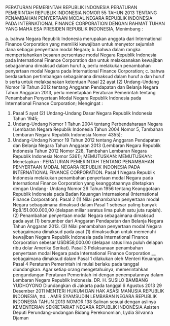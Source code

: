  PERATURAN PEMERINTAH REPUBLIK INDONESIA PERATURAN PEMERINTAH REPUBLIK INDONESIA NOMOR 55 TAHUN 2013 TENTANG PENAMBAHAN PENYERTAAN MODAL NEGARA REPUBLIK INDONESIA PADA INTERNATIONAL FINANCE CORPORATION
DENGAN RAHMAT TUHAN YANG MAHA ESA PRESIDEN REPUBLIK INDONESIA,
Menimbang :

a. bahwa Negara Republik Indonesia merupakan anggota dari International Finance Corporation yang memiliki kewajiban untuk menyetor sejumlah dana sebagai penyertaan modal Negara;
b. bahwa dalam rangka mempertahankan besaran persentase modal Negara Republik Indonesia pada International Finance Corporation dan untuk melaksanakan kewajiban sebagaimana dimaksud dalam huruf a, perlu melakukan penambahan penyertaan modal Negara pada International Finance Corporation;
c. bahwa berdasarkan pertimbangan sebagaimana dimaksud dalam huruf a dan huruf b serta untuk melaksanakan ketentuan Pasal 22 ayat (2) Undang-Undang Nomor 19 Tahun 2012 tentang Anggaran Pendapatan dan Belanja Negara Tahun Anggaran 2013, perlu menetapkan Peraturan Pemerintah tentang Penambahan Penyertaan Modal Negara Republik Indonesia pada International Finance Corporation;
Mengingat :

1. Pasal 5 ayat (2) Undang-Undang Dasar Negara Republik Indonesia Tahun 1945;
2. Undang-Undang Nomor 1 Tahun 2004 tentang Perbendaharaan Negara (Lembaran Negara Republik Indonesia Tahun 2004 Nomor 5, Tambahan Lembaran Negara Republik Indonesia Nomor 4355);
3. Undang-Undang Nomor 19 Tahun 2012 tentang Anggaran Pendapatan dan Belanja Negara Tahun Anggaran 2013 (Lembaran Negara Republik Indonesia Tahun 2012 Nomor 228, Tambahan Lembaran Negara Republik Indonesia Nomor 5361);
MEMUTUSKAN:
MEMUTUSKAN:
 Menetapkan : PERATURAN PEMERINTAH TENTANG PENAMBAHAN PENYERTAAN MODAL NEGARA REPUBLIK INDONESIA PADA INTERNATIONAL FINANCE CORPORATION.
Pasal 1
Negara Republik Indonesia melakukan penambahan penyertaan modal Negara pada International Finance Corporation yang keanggotaannya ditetapkan dengan Undang- Undang Nomor 26 Tahun 1956 tentang Keanggotaan Republik Indonesia pada Badan Keuangan Internasional (International Finance Corporation).
Pasal 2
(1) Nilai penambahan penyertaan modal Negara sebagaimana dimaksud dalam Pasal 1 sebesar paling banyak Rp8.151.000.000,00 (delapan miliar seratus lima puluh satu juta rupiah).
(2) Penambahan penyertaan modal Negara sebagaimana dimaksud pada ayat (1) bersumber dari Anggaran Pendapatan dan Belanja Negara Tahun Anggaran 2013.
(3) Nilai penambahan penyertaan modal Negara sebagaimana dimaksud pada ayat (1) dimaksudkan untuk memenuhi kewajiban Negara Republik Indonesia pada International Finance Corporation sebesar USD858,000.00 (delapan ratus lima puluh delapan ribu dolar Amerika Serikat).
Pasal 3
Pelaksanaan penambahan penyertaan modal Negara pada International Finance Corporation __ sebagaimana dimaksud dalam Pasal 1 dilakukan oleh Menteri Keuangan.
Pasal 4
Peraturan Pemerintah ini mulai berlaku pada tanggal diundangkan.
Agar setiap orang mengetahuinya, memerintahkan pengundangan Peraturan Pemerintah ini dengan penempatannya dalam Lembaran Negara Republik Indonesia. DR. H. SUSILO BAMBANG YUDHOYONO Diundangkan di Jakarta pada tanggal 6 Agustus 2013 29 Desember 2011 MENTERI HUKUM DAN HAK ASASI MANUSIA REPUBLIK INDONESIA, ttd.
. AMIR SYAMSUDIN LEMBARAN NEGARA REPUBLIK INDONESIA TAHUN 2013 NOMOR 138 Salinan sesuai dengan aslinya KEMENTERIAN SEKRETARIAT NEGARA REPUBLIK INDONESIA Asisten Deputi Perundang-undangan Bidang Perekonomian, Lydia Silvanna Djaman
